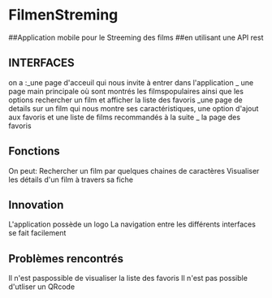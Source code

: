 # FilmenStreming

##Application mobile pour le  Streeming des films
##en utilisant une API rest

## INTERFACES
on a :_une page d'acceuil qui nous invite à entrer dans l'application
      _ une page main principale où  sont montrés les filmspopulaires 
      ainsi que les options rechercher un film et afficher la liste des favoris
      _une page de details sur un film qui nous montre ses caractéristiques, une option d'ajout aux favoris
        et une liste de films recommandés à la suite
     _ la page des favoris

## Fonctions
On peut: Rechercher un film par quelques chaines de caractères
         Visualiser les détails d'un film à travers sa fiche

## Innovation
L'application possède un logo
La navigation entre les différents interfaces se fait facilement

## Problèmes rencontrés
Il n'est paspossible de visualiser la liste des favoris
Il n'est pas possible d'utliser un QRcode
